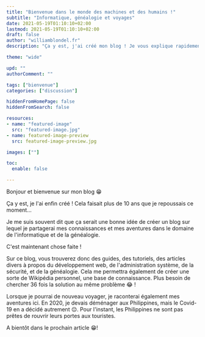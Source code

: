 ```yaml
---
title: "Bienvenue dans le monde des machines et des humains !"
subtitle: "Informatique, généalogie et voyages"
date: 2021-05-19T01:10:10+02:00
lastmod: 2021-05-19T01:10:10+02:00
draft: false
author: "williamblondel.fr"
description: "Ça y est, j'ai créé mon blog ! Je vous explique rapidement de quels sujets je vais traiter."

theme: "wide"

upd: ""
authorComment: ""

tags: ["bienvenue"]
categories: ["discussion"]

hiddenFromHomePage: false
hiddenFromSearch: false

resources:
- name: "featured-image"
  src: "featured-image.jpg"
- name: featured-image-preview
  src: featured-image-preview.jpg

images: [""]

toc:
  enable: false

---
```


Bonjour et bienvenue sur mon blog :grin:

Ça y est, je l'ai enfin créé ! Cela faisait plus de 10 ans que je repoussais ce moment...

<!--more-->

Je me suis souvent dit que ça serait une bonne idée de créer un blog sur lequel je partagerai mes connaissances et mes aventures dans le domaine de l'informatique et de la généalogie.

C'est maintenant chose faite !

Sur ce blog, vous trouverez donc des guides, des tutoriels, des articles divers à propos du développement web, de l'administration système, de la sécurité, et de la généalogie. Cela me permettra également de créer une sorte de Wikipédia personnel, une base de connaissance. Plus besoin de chercher 36 fois la solution au même problème :joy: !

Lorsque je pourrai de nouveau voyager, je raconterai également mes aventures ici. En 2020, je devais déménager aux Philippines, mais le Covid-19 en a décidé autrement :pensive:. Pour l'instant, les Philippines ne sont pas prêtes de rouvrir leurs portes aux touristes.

A bientôt dans le prochain article :grin:!
